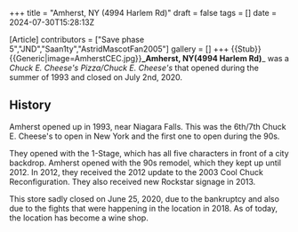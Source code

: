 +++
title = "Amherst, NY (4994 Harlem Rd)"
draft = false
tags = []
date = 2024-07-30T15:28:13Z

[Article]
contributors = ["Save phase 5","JND","Saan1ty","AstridMascotFan2005"]
gallery = []
+++
{{Stub}}{{Generic|image=AmherstCEC.jpg}}**_Amherst, NY(4994 Harlem Rd)**_ was a _Chuck E. Cheese's Pizza/Chuck E. Cheese's_ that opened during the summer of 1993 and closed on July 2nd, 2020.

## History ##
Amherst opened up in 1993, near Niagara Falls. This was the 6th/7th Chuck E. Cheese's to open in New York and the first one to open during the 90s. 

They opened with the 1-Stage, which has all five characters in front of a city backdrop. Amherst opened with the 90s remodel, which they kept up until 2012. In 2012, they received the 2012 update to the 2003 Cool Chuck Reconfiguration. They also received new Rockstar signage in 2013.  

This store sadly closed on June 25, 2020, due to the bankruptcy and also due to the fights that were happening in the location in 2018. As of today, the location has become a wine shop.
